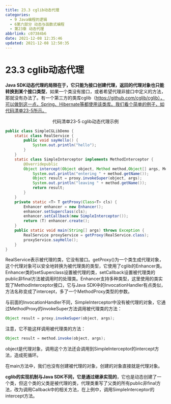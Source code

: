 ```yaml
---
title: 23.3 cglib动态代理
categories:
  - 9 Java编程的逻辑
  - 6第六部分 动态与函数式编程
  - 第23章 动态代理
abbrlink: c07384b6
date: 2021-12-08 12:35:46
updated: 2021-12-08 12:50:35
---
```

# 23.3 cglib动态代理
**Java SDK动态代理的局限在于，它只能为接口创建代理，返回的代理对象也只能转换到某个接口类型**，如果一个类没有接口，或者希望代理非接口中定义的方法，那就没有办法了。有一个第三方的类库cglib（https://github.com/cglib/cglib），可以做到这一点，Spring、Hibernate等都使用该类库。我们看个简单的例子，如代码清单23-5所示。

<center>代码清单23-5 cglib动态代理示例</center>

```java
public class SimpleCGLibDemo {
    static class RealService {
        public void sayHello() {
            System.out.println("hello");
        }
    }
    static class SimpleInterceptor implements MethodInterceptor {
        @Overridepublic
        Object intercept(Object object, Method method,Object[] args, MethodProxy proxy) throws Throwable {
            System.out.println("entering " + method.getName());
            Object result = proxy.invokeSuper(object, args);
            System.out.println("leaving " + method.getName());
            return result;
        }
    }
    private static <T> T getProxy(Class<T> cls) {
        Enhancer enhancer = new Enhancer();
        enhancer.setSuperclass(cls);
        enhancer.setCallback(new SimpleInterceptor());
        return (T) enhancer.create();
    }
    public static void main(String[] args) throws Exception {
        RealService proxyService = getProxy(RealService.class);
        proxyService.sayHello();
    }
}
```

RealService表示被代理的类，它没有接口。getProxy()为一个类生成代理对象，这个代理对象可以安全地转换为被代理类的类型，它使用了cglib的Enhancer类。Enhancer类的setSuperclass设置被代理的类，setCallback设置被代理类的public非final方法被调用时的处理类。Enhancer支持多种类型，这里使用的类实现了MethodInterceptor接口，它与Java SDK中的InvocationHandler有点类似，方法名称变成了intercept，多了一个MethodProxy类型的参数。

与前面的InvocationHandler不同，SimpleInterceptor中没有被代理的对象，它通过MethodProxy的invokeSuper方法调用被代理类的方法：

```java
Object result = proxy.invokeSuper(object, args);
```

注意，它不能这样调用被代理类的方法：

```java
Object result = method.invoke(object, args);
```

object是代理对象，调用这个方法还会调用到SimpleInterceptor的intercept方法，造成死循环。

在main方法中，我们也没有创建被代理的对象，创建的对象直接就是代理对象。

**cglib的实现机制与Java SDK不同，它是通过继承实现的**，它也是动态创建了一个类，但这个类的父类是被代理的类，代理类重写了父类的所有public非final方法，改为调用Callback中的相关方法，在上例中，调用SimpleInterceptor的intercept方法。

